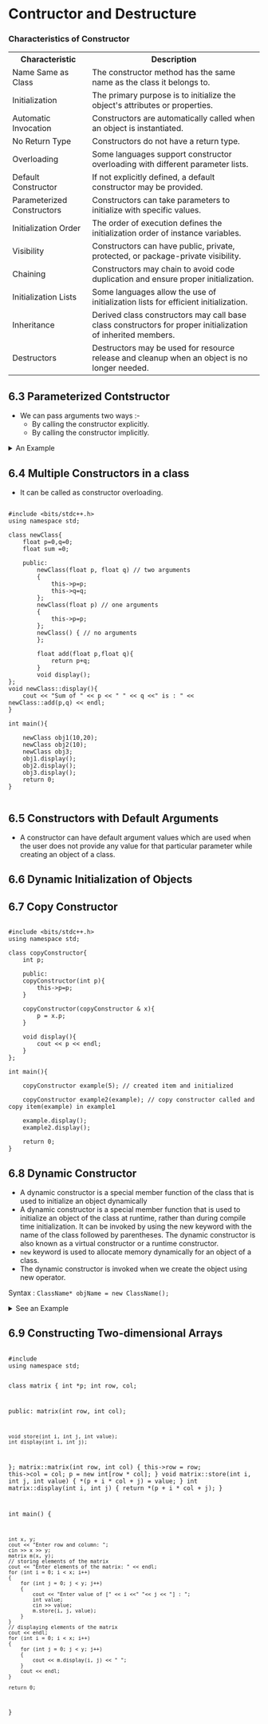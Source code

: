 # Contructor and Destructure

### Characteristics of Constructor 

<table>
  <tr>
    <th>Characteristic</th>
    <th>Description</th>
  </tr>
  <tr>
    <td>Name Same as Class</td>
    <td>The constructor method has the same name as the class it belongs to.</td>
  </tr>
  <tr>
    <td>Initialization</td>
    <td>The primary purpose is to initialize the object's attributes or properties.</td>
  </tr>
  <tr>
    <td>Automatic Invocation</td>
    <td>Constructors are automatically called when an object is instantiated.</td>
  </tr>
  <tr>
    <td>No Return Type</td>
    <td>Constructors do not have a return type.</td>
  </tr>
  <tr>
    <td>Overloading</td>
    <td>Some languages support constructor overloading with different parameter lists.</td>
  </tr>
  <tr>
    <td>Default Constructor</td>
    <td>If not explicitly defined, a default constructor may be provided.</td>
  </tr>
  <tr>
    <td>Parameterized Constructors</td>
    <td>Constructors can take parameters to initialize with specific values.</td>
  </tr>
  <tr>
    <td>Initialization Order</td>
    <td>The order of execution defines the initialization order of instance variables.</td>
  </tr>
  <tr>
    <td>Visibility</td>
    <td>Constructors can have public, private, protected, or package-private visibility.</td>
  </tr>
  <tr>
    <td>Chaining</td>
    <td>Constructors may chain to avoid code duplication and ensure proper initialization.</td>
  </tr>
  <tr>
    <td>Initialization Lists</td>
    <td>Some languages allow the use of initialization lists for efficient initialization.</td>
  </tr>
  <tr>
    <td>Inheritance</td>
    <td>Derived class constructors may call base class constructors for proper initialization of inherited members.</td>
  </tr>
  <tr>
    <td>Destructors</td>
    <td>Destructors may be used for resource release and cleanup when an object is no longer needed.</td>
  </tr>
</table>


## 6.3 Parameterized Contstructor

- We can pass arguments two ways :-
    - By calling the constructor explicitly.
    - By calling the constructor implicitly.

<details>
<summary>An Example </summary>

```
#include<bits/stdc++.h>
using namespace std;

class integer{
    int m,n;

    public:
        integer(int, int);
        void display();
};
integer::integer(int a, int b){
    m = a;
    n = b;
}
void integer::display(){
    cout<<"m = "<<m<<endl;
    cout<<"n = "<<n<<endl;
}

int main()
{
    integer int1(10,20); // constructor called implicity
    
    integer int2 = integer(40,13); // constructor called explicity



//    cout << "Int-1 " << int1.display() << endl; // dont write this way,it will be give error
    cout << "Int-1 : ";cout<<endl; int1.display(); cout << endl;
    cout << "Int-2 : ";  cout<<endl;
    int1.display();  // calling the method of object int1 to display its data members
    cout << endl;



    return 0;
}

```
</details>


## 6.4 Multiple Constructors in a class

- It can be called as constructor overloading.

```

#include <bits/stdc++.h>
using namespace std;

class newClass{
    float p=0,q=0;
    float sum =0;

    public:
        newClass(float p, float q) // two arguments
        {
            this->p=p;
            this->q=q;
        };
        newClass(float p) // one arguments
        {
            this->p=p;
        };
        newClass() { // no arguments
        };
        
        float add(float p,float q){
            return p+q;
        }
        void display();
};
void newClass::display(){
    cout << "Sum of " << p << " " << q <<" is : " << newClass::add(p,q) << endl;
}

int main(){
    
    newClass obj1(10,20);
    newClass obj2(10);
    newClass obj3;
    obj1.display();
    obj2.display();
    obj3.display();
    return 0;
}
 
```

## 6.5 Constructors with Default Arguments

- A constructor can have default argument values which are used when the user does not provide any value for that particular parameter while creating an object of a class.

## 6.6 Dynamic Initialization of Objects


## 6.7 Copy Constructor

```

#include <bits/stdc++.h>
using namespace std;

class copyConstructor{
    int p;

    public:
    copyConstructor(int p){
        this->p=p;
    }

    copyConstructor(copyConstructor & x){
        p = x.p;
    }

    void display(){
        cout << p << endl;
    }
};

int main(){

    copyConstructor example(5); // created item and initialized

    copyConstructor example2(example); // copy constructor called and copy item(example) in example1

    example.display();
    example2.display();
    
    return 0;
}

```

## 6.8 Dynamic Constructor 
- A dynamic constructor is a special member function of the class that is used to initialize an object dynamically
- A dynamic constructor is a special member function that is used to initialize an object of the class at runtime, rather than during compile time initialization. It can be invoked by using the new keyword with the name of the class followed by parentheses. The dynamic constructor is also known as a virtual constructor or a runtime constructor.
- `new` keyword is used to allocate memory dynamically for an object of a class.
- The dynamic constructor is invoked when we create the object using new operator.

Syntax : `ClassName* objName = new ClassName();`

<details>
<summary> See an Example </summary>

```

#include <bits/stdc++.h>
using namespace std;

class String
{
    char *name;
    int len;

public:
    String()
    {
        len = 0;
        name = NULL;
    }
    String(char *s)
    {
        len = strlen(s);
        name = new char[len + 1];
        strcpy(name, s);
    }
    void display()
    {
        cout << name << endl;
    }
    void join(String &a, String &b);
};
void String::join(String &a, String &b)
{
    len = a.len + b.len;
    delete name;
    name = new char[len + 1];
    strcpy(name, a.name);
    strcat(name, b.name);
}

int main()
{
    char *first = "Ahsanul ";
    String name1(first), name2("Hoque "), name3("Abir "), s1, s2;
    s1.join(name1, name2);
    s2.join(s1, name3);

    name1.display();
    name2.display();
    name3.display();

    s1.display();
    s2.display();

    return 0;
}

```

</details>

## 6.9 Constructing Two-dimensional Arrays

<code>
#include <bits/stdc++.h>
using namespace std;

class matrix
{
    int *p;
    int row, col;

public:
    matrix(int row, int col);

    void store(int i, int j, int value);
    int display(int i, int j);
};
matrix::matrix(int row, int col)
{
    this->row = row;
    this->col = col;
    p = new int[row * col];
}
void matrix::store(int i, int j, int value)
{
    *(p + i * col + j) = value;
}
int matrix::display(int i, int j)
{
    return *(p + i * col + j);
}

int main()
{

    int x, y;
    cout << "Enter row and column: ";
    cin >> x >> y;
    matrix m(x, y);
    // storing elements of the matrix
    cout << "Enter elements of the matrix: " << endl;
    for (int i = 0; i < x; i++)
    {
        for (int j = 0; j < y; j++)
        {
            cout << "Enter value of [" << i <<" "<< j << "] : ";
            int value;
            cin >> value;
            m.store(i, j, value);
        }
    }
    // displaying elements of the matrix
    cout << endl;
    for (int i = 0; i < x; i++)
    {
        for (int j = 0; j < y; j++)
        {
            cout << m.display(i, j) << " ";
        }
        cout << endl;
    }

    return 0;
}

</code>



